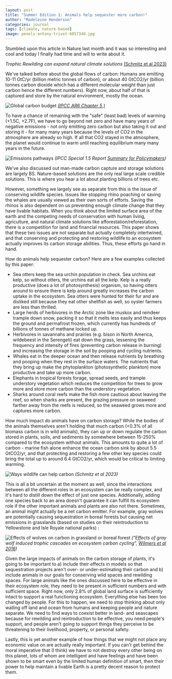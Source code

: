 ```yaml
---
layout: post
title: "Summer Edition 1: Animals help sequester more carbon!"
author: "Madeleine Henderson"
categories: journal
tags: [climate, nature-based]
image: pexels-antony-trivet-6057340.jpg
---
```


Stumbled upon this article in Nature last month and it was so interesting and cool and today I finally had time and will to write about it. 

_Trophic Rewilding can expand natural climate solutions_ [(Schmitz et al 2023)](https://www.nature.com/articles/s41558-023-01631-6)

We've talked before about the global flows of carbon: Humans are emitting 10-11 GtC/yr (billion metric tonnes of carbon), or about 40 GtCO2/yr (billion tonnes carbon dioxide which has a different molecular weight than just carbon hence the different numbers). Right now, about half of that is captured and store by the natural environment, mostly the ocean. 

![Global carbon budget](../assets/img/carbon_budget.png)
_[(IPCC AR6 Chapter 5 )](https://www.ipcc.ch/report/ar6/wg1/chapter/chapter-5/)_

To have a chance of remaining with the "safe" (least bad) levels of warming (+1.5C, +2.7F), we have to go beyond net zero and have many years of negative emissions - not only emitting zero carbon but also taking it out and storing it - for many many years because the levels of CO2 in the atmosphere are already so high. If all that CO2 stayed in the atmosphere, the planet would continue to warm until reaching equilibrium many many years in the future. 

![Emissions pathways](../assets/img/emisisons-pathways.png)
_(IPCC Special 1.5 Report [Summary for Policymakers](https://www.ipcc.ch/sr15/))_

We've also discussed out man-made carbon capture and storage solutions are largely BS. Nature-based solutions are the only real large scale credible solutions. This is where you hear a lot about planting billions of trees etc. 

However, something we largely see as separate from this is the issue of conserving wildlife species. Issues like stopping rhino poaching or saving the whales are usually viewed as their own sorts of efforts. Saving the rhinos is also dependent on us preventing enough climate change that they have livable habitats. When you think about the limited surface area of the earth and the competing needs of conservation with human living, agriculture, and natural climate solutions like afforestation/reforestation, there is a competition for land and financial resources. This paper shows that these two issues are not separate but actually completely intertwined, and that conserving and protecting and restoring wildlife to an ecosystem actually improves its carbon storage abilities. Thus, these efforts go hand in hand. 

How do animals help sequester carbon? Here are a few examples collected by this paper: 
* Sea otters keep the sea urchin population in check. Sea urchins eat kelp, so without otters, the urchins eat all the kelp. Kelp is a really productive (does a lot of photosynthesis) organism, so having otters around to ensure there is kelp around greatly increases the carbon uptake in the ecosystem. Sea otters were hunted for their fur and are disliked still because they eat other shellfish as well, so oyster farmers are less than thrilled. 
* Large herds of herbivores in the Arctic zone like muskox and reindeer trample down snow, packing it so that it melts less easily and thus keeps the ground and permafrost frozen, which currently has hundreds of billions of tonnes of methane locked up. 
* Herbivores in savannahs and prairies (e.g. bison in North America, wildebeest in the Serengeti) eat down the grass, lessening the frequency and intensity of fires (preventing carbon release in burning) and increasing the storage in the soil by pooping and cycling nutrients.
* Whales eat in the deeper ocean and then release nutrients by breathing and pooping when they rest in the surface waters. The nutrients that they bring up make the phytoplankton (photosynthetic plankton) more productive and take up more carbon. 
* Elephants in tropical forests forage, spread seeds, and trample understory vegetation which reduces the competition for trees to grow more and store more carbon than the understory vegetation. 
* Sharks around coral reefs make the fish more cautious about leaving the reef, so when sharks are present, the grazing pressure on seaweed farther away from the reefs is reduced, so the seaweed grows more and captures more carbon. 

How much impact do animals have on carbon storage? While the bodies of the animals themselves aren't holding that much carbon (<0.3% of all biomass carbon is in wild animals), they can up or down regulate the carbon stored in plants, soils, and sediments by somewhere between 15-250% compared to the ecosystem without animals. This amounts to quite a lot of carbon - marine fish alone enhance the ocean carbon sink by about 5.5 GtCO2/yr, and that protecting and restoring a few other key species could bring the total up to around 6.4 GtCO2/yr, which would be critical to limiting warming. 

![Ways wildlife can help carbon](../assets/img/wildlife.webp)
_(Schmitz et al 2023)_

This is all a bit uncertain at the moment as well, since the interactions between all the different roles in an ecosystem can be really complex, and it's hard to distill down the effect of just one species. Additionally, adding one species back to an area doesn't guarantee it can fulfill its ecosystem role if the other important animals and plants are also not there. Sometimes, an animal might actually be a net carbon emitter. For example, gray wolves are potentially causing sequestration in boreal forests but causing net emissions in grasslands (based on studies on their reintroduction to Yellowstone and Isle Royale national parks) : 

![Effects of wolves on carbon in grassland or boreal forest](../assets/img/wolves.jpg)
_("Effects of gray wolf induced trophic cascades on ecosystem carbon cycling", [Wilmers et al 2016](https://esajournals.onlinelibrary.wiley.com/doi/full/10.1002/ecs2.1501))_

Given the large impacts of animals on the carbon storage of plants, it's going to be important to a) include their effects in models so that sequestration projects aren't over- or under-estimating their carbon and b) include animals in our goals for conserving wild spaces and rewilding spaces. For large animals like the ones discussed here to be effective in their ecosystem role, they need to be present in sufficient numbers and with sufficient space. Right now, only 2.8% of global land surface is sufficiently intact to support a real functioning ecosystem. Everything else has been too changed by people. For this to happen, we need to stop thinking about only walling off land and ocean from humans and keeping people and nature separate. We need to find ways to coexist better in land- and seascapes because for rewilding and reintroduction to be effective, you need people's support, and people aren't going to support things they perceive to be threatening to their livelihood, property, or personal safety. 

Lastly, this is yet another example of how things that we might not place any economic value on are actually really important. If you can't get behind the moral imperative that (I think) we have to not destroy every other being on this planet, lots of whom are intelligent and have feelings and have been shown to be smart even by the limited human definition of smart, then their power to help maintain a livable Earth is a pretty decent reason to protect them. 